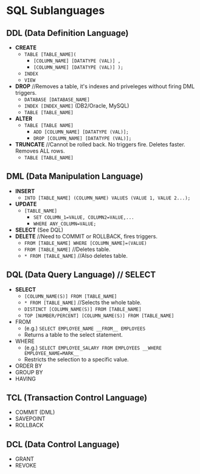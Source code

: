 # SQL Sublanguages

## DDL (Data Definition Language)
- __CREATE__
	- `TABLE [TABLE_NAME](`
		- `[COLUMN_NAME] [DATATYPE (VAL)] ,`
		- `[COLUMN_NAME] [DATATYPE (VAL)] );`
	- `INDEX`
	- `VIEW`
- __DROP__ //Removes a table, it's indexes and priveleges without firing DML triggers.
	- `DATABASE [DATABASE_NAME]`
	- `INDEX [INDEX_NAME]` (DB2/Oracle, MySQL)
	- `TABLE [TABLE_NAME]`
- __ALTER__
	- `TABLE [TABLE NAME]`
		- `ADD [COLUMN_NAME] [DATATYPE (VAL)];`
		- `DROP [COLUMN_NAME] [DATATYPE (VAL)];`
- __TRUNCATE__ //Cannot be rolled back. No triggers fire. Deletes faster. Removes ALL rows.
	- `TABLE [TABLE_NAME]` 

## DML (Data Manipulation Language)
- __INSERT__
	- `INTO [TABLE_NAME] (COLUMN_NAME) VALUES (VALUE 1, VALUE 2...);`
- __UPDATE__
	- `[TABLE_NAME]`
		- `SET COLUMN_1=VALUE, COLUMN2=VALUE,...`
		- `WHERE ANY_COLUMN=VALUE;`
- __SELECT__ (See DQL)
- __DELETE__ //Need to COMMIT or ROLLBACK, fires triggers.
	- `FROM [TABLE_NAME] WHERE [COLUMN_NAME]=(VALUE)`
	- `FROM [TABLE_NAME]` //Deletes table.
	- `* FROM [TABLE_NAME]` //Also deletes table.

## DQL (Data Query Language) // SELECT
- __SELECT__
	- `[COLUMN_NAME(S)] FROM [TABLE_NAME]`
	- `* FROM [TABLE_NAME]` //Selects the whole table.
	- `DISTINCT [COLUMN_NAME(S)] FROM [TABLE_NAME]`
	- `TOP [NUMBER/PERCENT] [COLUMN_NAME(S)] FROM [TABLE_NAME]`
- FROM
	- (e.g.) `SELECT EMPLOYEE_NAME __FROM__ EMPLOYEES`
	- Returns a table to the select statement.
- WHERE
	- (e.g.) `SELECT EMPLOYEE_SALARY FROM EMPLOYEES __WHERE EMPLOYEE_NAME=MARK__`
	- Restricts the selection to a specific value.
- ORDER BY
- GROUP BY 
- HAVING

## TCL (Transaction Control Language)
- COMMIT (DML)
- SAVEPOINT
- ROLLBACK

## DCL (Data Control Language)
- GRANT
- REVOKE
